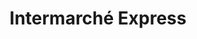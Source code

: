 ---
title: "Intermarché Express"
url: /nice/intermarche-express-boulevard-gambetta/
shop: Supermarkt
---